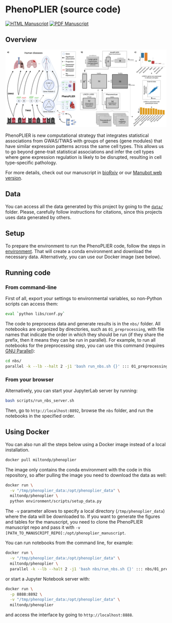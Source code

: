 # PhenoPLIER (source code)

<!--
Unit tests are disabled for now
[![Code tests](https://github.com/greenelab/phenoplier/workflows/tests/badge.svg)](https://github.com/greenelab/phenoplier/actions/workflows/pytest.yaml)
-->
[![HTML Manuscript](https://img.shields.io/badge/manuscript-HTML-blue.svg)](https://greenelab.github.io/phenoplier_manuscript/)
[![PDF Manuscript](https://img.shields.io/badge/manuscript-PDF-blue.svg)](https://greenelab.github.io/phenoplier_manuscript/manuscript.pdf)

## Overview

![](images/phenoplier_overview.png)

PhenoPLIER is new computational strategy that integrates statistical associations from GWAS/TWAS with groups of genes (gene modules) that have similar expression patterns across the same cell types.
This allows us to go beyond gene-trait statistical associations and infer the cell types where gene expression regulation is likely to be disrupted, resulting in cell type-specific pathology.

For more details, check out our manuscript in [bioRxiv](https://doi.org/10.1101/2021.07.05.450786) or our [Manubot web version](https://greenelab.github.io/phenoplier_manuscript/).

## Data

You can access all the data generated by this project by going to the [`data/`](data/)
folder. Please, carefully follow instructions for citations, since this projects
uses data generated by others.

## Setup

To prepare the environment to run the PhenoPLIER code, follow the steps in
[environment](environment/). That will create a conda environment and download
the necessary data. Alternatively, you can use our Docker image (see below).

## Running code

### From command-line

First of all, export your settings to environmental variables, so non-Python scripts
can access them:
```bash
eval `python libs/conf.py`
```

The code to preprocess data and generate results is in the `nbs/` folder. All
notebooks are organized by directories, such as `01_preprocessing`, with file
names that indicate the order in which they should be run (if they share the prefix, then it
means they can be run in parallel). For example, to run
all notebooks for the preprocessing step, you can use this command (requires
[GNU Parallel](https://www.gnu.org/software/parallel/)):

```bash
cd nbs/
parallel -k --lb --halt 2 -j1 'bash run_nbs.sh {}' ::: 01_preprocessing/*.ipynb
```

<!--
Or if you want to run all the analyses at once, you can use:

```bash
shopt -s globstar
parallel -k --lb --halt 2 -j1 'bash run_nbs.sh {}' ::: nbs/{,**/}*.ipynb
```
-->

### From your browser

Alternatively, you can start your JupyterLab server by running:

```bash
bash scripts/run_nbs_server.sh
```

Then, go to `http://localhost:8892`, browse the `nbs` folder, and run the
notebooks in the specified order.

## Using Docker

You can also run all the steps below using a Docker image instead of a local installation.

```bash
docker pull miltondp/phenoplier
```

The image only contains the conda environment with the code in this repository, so after pulling the image you need to download the data as well:

```bash
docker run \
  -v "/tmp/phenoplier_data:/opt/phenoplier_data" \ 
  miltondp/phenoplier \
  python environment/scripts/setup_data.py
```

The `-v` parameter allows to specify a local directory (`/tmp/phenoplier_data`) where the data will be downloaded to.
If you want to generate the figures and tables for the manuscript, you need to clone the PhenoPLIER manuscript repo and pass it with `-v [PATH_TO_MANUSCRIPT_REPO]:/opt/phenoplier_manuscript`.

You can run notebooks from the command line, for example:

```bash
docker run \
  -v "/tmp/phenoplier_data:/opt/phenoplier_data" \
  miltondp/phenoplier \
  parallel -k --lb --halt 2 -j1 'bash nbs/run_nbs.sh {}' ::: nbs/01_preprocessing/*.ipynb
```

or start a Jupyter Notebook server with:

```bash
docker run \
  -p 8888:8892 \
  -v "/tmp/phenoplier_data:/opt/phenoplier_data" \
  miltondp/phenoplier
```

and access the interface by going to `http://localhost:8888`.

